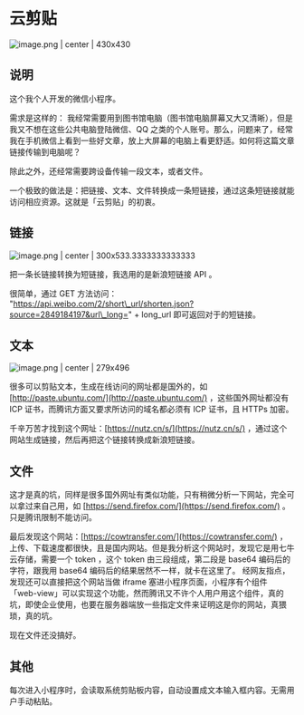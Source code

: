 # 云剪贴


![image.png | center | 430x430](https://cdn.nlark.com/yuque/0/2018/png/104735/1534160825377-36d41d08-fb6f-4e1e-ae43-b79ef5ec7d7c.png "")


## 说明

这个我个人开发的微信小程序。

需求是这样的：
我经常需要用到图书馆电脑（图书馆电脑屏幕又大又清晰），但是我又不想在这些公共电脑登陆微信、QQ 之类的个人账号。那么，问题来了，经常我在手机微信上看到一些好文章，放上大屏幕的电脑上看更舒适。如何将这篇文章链接传输到电脑呢？

除此之外，还经常需要跨设备传输一段文本，或者文件。

一个极致的做法是：把链接、文本、文件转换成一条短链接，通过这条短链接就能访问相应资源。这就是「云剪贴」的初衷。

## 链接



![image.png | center | 300x533.3333333333333](https://cdn.nlark.com/yuque/0/2018/png/104735/1534163625487-b8c7bd36-d758-4324-8fa5-8597d65e3f9b.png "")


把一条长链接转换为短链接，我选用的是新浪短链接 API 。

很简单，通过 GET 方法访问：
"https://api.weibo.com/2/short\_url/shorten.json?source=2849184197&url\_long=" + long\_url
即可返回对于的短链接。

## 文本



![image.png | center | 279x496](https://cdn.nlark.com/yuque/0/2018/png/104735/1534163671434-90016635-557a-4c45-b6ae-2aa82e59a154.png "")


很多可以剪贴文本，生成在线访问的网址都是国外的，如 [http://paste.ubuntu.com/](http://paste.ubuntu.com/) ，这些国外网址都没有 ICP 证书，而腾讯方面又要求所访问的域名都必须有 ICP 证书，且 HTTPs 加密。

千辛万苦才找到这个网址：[https://nutz.cn/s/](https://nutz.cn/s/) ，通过这个网站生成链接，然后再把这个链接转换成新浪短链接。

## 文件

这才是真的坑，同样是很多国外网址有类似功能，只有稍微分析一下网站，完全可以拿过来自己用，如 [https://send.firefox.com/](https://send.firefox.com/) 。只是腾讯限制不能访问。

最后发现这个网站：[https://cowtransfer.com/](https://cowtransfer.com/) ，上传、下载速度都很快，且是国内网站。但是我分析这个网站时，发现它是用七牛云存储，需要一个 token ，这个 token 由三段组成，第二段是 base64 编码后的字符，跟我用 base64 编码后的结果居然不一样，就卡在这里了。
经网友指点，发现还可以直接把这个网站当做 iframe 塞进小程序页面，小程序有个组件「web-view」可以实现这个功能，然而腾讯又不许个人用户用这个组件，真的坑，即使企业使用，也要在服务器端放一些指定文件来证明这是你的网站，真猥琐，真的坑。

现在文件还没搞好。

## 其他

每次进入小程序时，会读取系统剪贴板内容，自动设置成文本输入框内容。无需用户手动粘贴。

